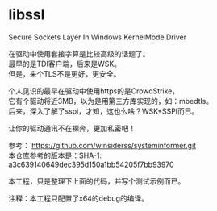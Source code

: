 # libssl
Secure Sockets Layer In Windows KernelMode Driver

在驱动中使用套接字算是比较高级的话题了。  
最早的是TDI客户端，后来是WSK。  
但是，来个TLS不是更好，更安全。  

个人见识的最早在驱动中使用https的是CrowdStrike，  
它有个驱动将近3MB，以为是用第三方库实现的，如：mbedtls。  
后来，深入了解了sspi，才知，这也么啥？WSK+SSPI而已。  

让你的驱动通讯不在裸奔，更加私密吧！  

参考：
https://github.com/winsiderss/systeminformer.git  
本仓库参考的版本是：SHA-1: a3c639140649dec395d150a1bb54205f7bb93970  

本工程，只是整理下上面的代码，并写个测试示例而已。  

注释：本工程只配置了x64的debug的编译。  
